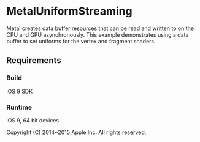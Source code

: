 # MetalUniformStreaming

Metal creates data buffer resources that can be read and written to on the CPU and GPU asynchronously. This example demonstrates using a data buffer to set uniforms for the vertex and fragment shaders.

## Requirements

### Build

iOS 9 SDK

### Runtime

iOS 9, 64 bit devices

Copyright (C) 2014~2015 Apple Inc. All rights reserved.
